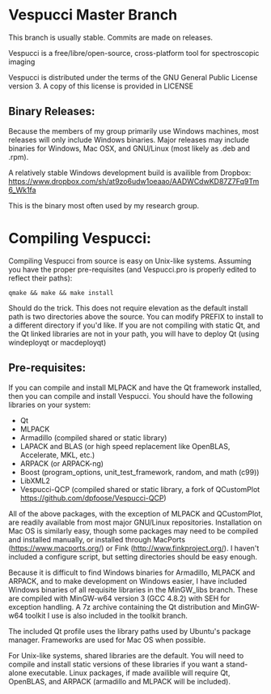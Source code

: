 Vespucci Master Branch
========
This branch is usually stable. Commits are made on releases.

Vespucci is a free/libre/open-source, cross-platform tool for spectroscopic
imaging

Vespucci is distributed under the terms of the GNU General Public License version 3.
A copy of this license is provided in LICENSE

Binary Releases:
-----------------
Because the members of my group primarily use Windows machines, most releases 
will only include Windows binaries.  Major releases may include binaries for 
Windows, Mac OSX, and GNU/Linux (most likely as .deb and .rpm).

A relatively stable Windows development build is availible from Dropbox:
https://www.dropbox.com/sh/at9zo6udw1oeaao/AADWCdwKD87Z7Fq9Tm6_Wk1fa

This is the binary most often used by my research group.


Compiling Vespucci:
===================
Compiling Vespucci from source is easy on Unix-like systems. Assuming you
have the proper pre-requisites (and Vespucci.pro is properly edited to reflect
their paths):

    qmake && make && make install

Should do the trick. This does not require elevation as the default install path
is two directories above the source. You can modify PREFIX to install to a different
directory if you'd like. If you are not compiling with static Qt, and the Qt linked
libraries are not in your path, you will have to deploy Qt (using windeployqt or macdeployqt)

Pre-requisites:
--------------------
If you can compile and install MLPACK and have the Qt framework installed,
then you can compile and install Vespucci. You should have the following
libraries on your system:

* Qt
* MLPACK
* Armadillo (compiled shared or static library)
* LAPACK and BLAS (or high speed replacement like OpenBLAS, Accelerate, MKL, etc.)
* ARPACK (or ARPACK-ng)
* Boost (program_options, unit_test_framework, random, and math (c99))
* LibXML2
* Vespucci-QCP (compiled shared or static library, a fork of QCustomPlot https://github.com/dpfoose/Vespucci-QCP)

All of the above packages, with the exception of MLPACK and QCustomPlot, are 
readily available from most major GNU/Linux repositories. Installation on Mac
OS is similarly easy, though some packages may need to be compiled and installed
manually, or installed through MacPorts (https://www.macports.org/) or Fink 
(http://www.finkproject.org/). I haven't included a configure script, but setting
directories should be easy enough.

Because it is difficult to find Windows binaries for Armadillo, MLPACK and ARPACK,
and to make development on Windows easier, I have included Windows binaries of all
requisite libraries in the MinGW_libs branch. These are compiled with MinGW-w64 
version 3 (GCC 4.8.2) with SEH for exception handling. A 7z archive containing the
Qt distribution and MinGW-w64 toolkit I use is also included in the toolkit branch.

The included Qt profile uses the library paths used by Ubuntu's package manager.
Frameworks are used for Mac OS when possible.

For Unix-like systems, shared libraries are the default. You will need to
compile and install static versions of these libraries if you want a stand-
alone executable. Linux packages, if made availible will require Qt, OpenBLAS, and
ARPACK (armadillo and MLPACK will be included).

